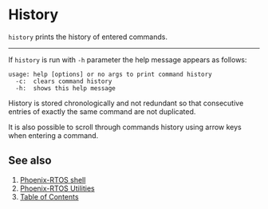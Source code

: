# History

`history` prints the history of entered commands.

---

If `history` is run with `-h` parameter the help message appears as follows:

```text
usage: help [options] or no args to print command history
  -c:  clears command history
  -h:  shows this help message
```

History is stored chronologically and not redundant so that consecutive entries of exactly the same command are not
duplicated.

It is also possible to scroll through commands history using arrow keys when entering a command.

## See also

1. [Phoenix-RTOS shell](psh.md)
2. [Phoenix-RTOS Utilities](../README.md)
3. [Table of Contents](../../README.md)
